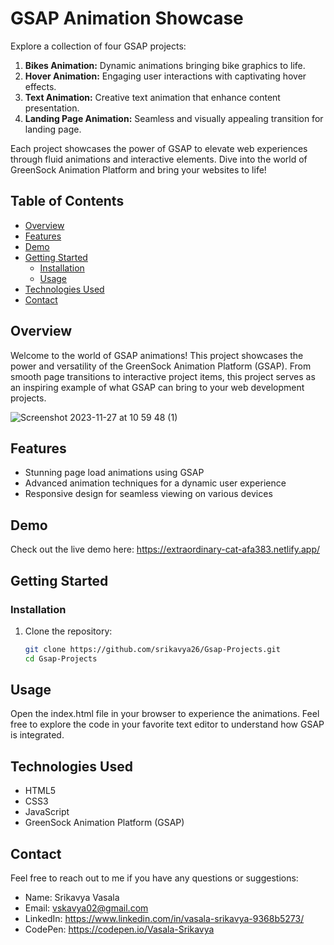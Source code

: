 # GSAP Animation Showcase

Explore a collection of four GSAP projects:

1. **Bikes Animation:** Dynamic animations bringing bike graphics to life.
2. **Hover Animation:** Engaging user interactions with captivating hover effects.
3. **Text Animation:** Creative text animation that enhance content presentation.
4. **Landing Page Animation:** Seamless and visually appealing transition for landing page.

Each project showcases the power of GSAP to elevate web experiences through fluid animations and interactive elements. Dive into the world of GreenSock Animation Platform and bring your websites to life!


## Table of Contents

- [Overview](#overview)
- [Features](#features)
- [Demo](#demo)
- [Getting Started](#getting-started)
  - [Installation](#installation)
  - [Usage](#usage)
- [Technologies Used](#technologies-used)
- [Contact](#contact)

## Overview

Welcome to the world of GSAP animations! This project showcases the power and versatility of the GreenSock Animation Platform (GSAP). From smooth page transitions to interactive project items, this project serves as an inspiring example of what GSAP can bring to your web development projects.

![Screenshot 2023-11-27 at 10 59 48 (1)](https://github.com/srikavya26/Gsap-Projects/assets/95865936/909b6616-668f-4192-b1e1-4bf8933afddd)



## Features

- Stunning page load animations using GSAP
- Advanced animation techniques for a dynamic user experience
- Responsive design for seamless viewing on various devices

## Demo

Check out the live demo here: https://extraordinary-cat-afa383.netlify.app/
## Getting Started

### Installation

1. Clone the repository:

   ```bash
   git clone https://github.com/srikavya26/Gsap-Projects.git
   cd Gsap-Projects

## Usage
Open the index.html file in your browser to experience the animations. Feel free to explore the code in your favorite text editor to understand how GSAP is integrated.

## Technologies Used
- HTML5
- CSS3
- JavaScript
- GreenSock Animation Platform (GSAP)

## Contact
Feel free to reach out to me if you have any questions or suggestions:

- Name: Srikavya Vasala
- Email: vskavya02@gmail.com
- LinkedIn: https://www.linkedin.com/in/vasala-srikavya-9368b5273/
- CodePen: https://codepen.io/Vasala-Srikavya



   
